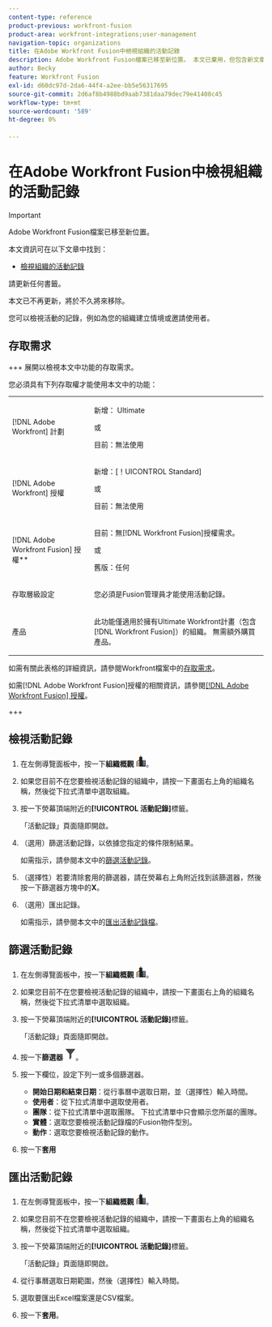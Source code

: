 ```yaml
---
content-type: reference
product-previous: workfront-fusion
product-area: workfront-integrations;user-management
navigation-topic: organizations
title: 在Adobe Workfront Fusion中檢視組織的活動記錄
description: Adobe Workfront Fusion檔案已移至新位置。 本文已棄用，但包含新文章的連結，內容涵蓋此功能。
author: Becky
feature: Workfront Fusion
exl-id: d60dc97d-2da6-44f4-a2ee-bb5e56317695
source-git-commit: 2d6af8b4988bd9aab7381daa79dec79e41408c45
workflow-type: tm+mt
source-wordcount: '589'
ht-degree: 0%

---
```


# 在Adobe Workfront Fusion中檢視組織的活動記錄

>[!IMPORTANT]
>
>Adobe Workfront Fusion檔案已移至新位置。
>
>本文資訊可在以下文章中找到：
>
>* [檢視組織的活動記錄](https://experienceleague.adobe.com/docs/workfront-fusion/using/set-up-and-manage-fusion/set-up-and-manage-orgs-and-teams/set-up-orgs-teams-and-users/view-activity-logs-for-an-org.html)
>
>請更新任何書籤。
>
>本文已不再更新，將於不久將來移除。

<!--Move to new repo-->

您可以檢視活動的記錄，例如為您的組織建立情境或邀請使用者。

## 存取需求

+++ 展開以檢視本文中功能的存取需求。

您必須具有下列存取權才能使用本文中的功能：

<table style="table-layout:auto">
 <col> 
 <col> 
 <tbody> 
  <tr> 
   <td role="rowheader">[!DNL Adobe Workfront] 計劃</td>
   <td> <p>新增： Ultimate</p> <p>或</p> <p>目前：無法使用</p></td> 
  </tr> 
  <tr data-mc-conditions=""> 
   <td role="rowheader">[!DNL Adobe Workfront] 授權</td> 
   <td> <p>新增：[！UICONTROL Standard]</p><p>或</p><p>目前：無法使用</p> </td> 
  </tr> 
  <tr> 
   <td role="rowheader">[!DNL Adobe Workfront Fusion] 授權**</td> 
   <td>
   <p>目前：無[!DNL Workfront Fusion]授權需求。</p>
   <p>或</p>
   <p>舊版：任何 </p>
   </td> 
  </tr> 
   <tr> 
   <td role="rowheader">存取層級設定</td> 
   <td> <p>您必須是Fusion管理員才能使用活動記錄。</p></td> 
  </tr> 
  <tr> 
   <td role="rowheader">產品</td> 
   <td>
   <p>此功能僅適用於擁有Ultimate Workfront計畫（包含[!DNL Workfront Fusion]）的組織。 無需額外購買產品。</p>
   </td> 
  </tr>
 </tbody> 
</table>

如需有關此表格的詳細資訊，請參閱Workfront檔案中的[存取需求](/help/quicksilver/administration-and-setup/add-users/access-levels-and-object-permissions/access-level-requirements-in-documentation.md)。

如需[!DNL Adobe Workfront Fusion]授權的相關資訊，請參閱[[!DNL Adobe Workfront Fusion] 授權](../../workfront-fusion/get-started/license-automation-vs-integration.md)。

+++



## 檢視活動記錄

1. 在左側導覽面板中，按一下&#x200B;**組織概觀** ![組織概觀圖示](assets/org-overview-icon.png)。
1. 如果您目前不在您要檢視活動記錄的組織中，請按一下畫面右上角的組織名稱，然後從下拉式清單中選取組織。
1. 按一下熒幕頂端附近的&#x200B;**[!UICONTROL 活動記錄]**&#x200B;標籤。

   「活動記錄」頁面隨即開啟。
1. （選用）篩選活動記錄，以依據您指定的條件限制結果。

   如需指示，請參閱本文中的[篩選活動記錄](#filter-the-activity-logs)。
1. （選擇性）若要清除套用的篩選器，請在熒幕右上角附近找到該篩選器，然後按一下篩選器方塊中的&#x200B;**X**。
1. （選用）匯出記錄。

   如需指示，請參閱本文中的[匯出活動記錄檔](#export-the-activity-logs)。


## 篩選活動記錄

1. 在左側導覽面板中，按一下&#x200B;**組織概觀** ![組織概觀圖示](assets/org-overview-icon.png)。
1. 如果您目前不在您要檢視活動記錄的組織中，請按一下畫面右上角的組織名稱，然後從下拉式清單中選取組織。
1. 按一下熒幕頂端附近的&#x200B;**[!UICONTROL 活動記錄]**&#x200B;標籤。

   「活動記錄」頁面隨即開啟。
1. 按一下&#x200B;**篩選器** ![篩選器圖示](assets/filter-activity-log.png)。
1. 按一下欄位，設定下列一或多個篩選器。

   * **開始日期和結束日期**：從行事曆中選取日期，並（選擇性）輸入時間。
   * **使用者**：從下拉式清單中選取使用者。
   * **團隊**：從下拉式清單中選取團隊。 下拉式清單中只會顯示您所屬的團隊。
   * **實體**：選取您要檢視活動記錄檔的Fusion物件型別。
   * **動作**：選取您要檢視活動記錄的動作。

1. 按一下&#x200B;**套用**

## 匯出活動記錄

1. 在左側導覽面板中，按一下&#x200B;**組織概觀** ![組織概觀圖示](assets/org-overview-icon.png)。
1. 如果您目前不在您要檢視活動記錄的組織中，請按一下畫面右上角的組織名稱，然後從下拉式清單中選取組織。
1. 按一下熒幕頂端附近的&#x200B;**[!UICONTROL 活動記錄]**&#x200B;標籤。

   「活動記錄」頁面隨即開啟。
1. 從行事曆選取日期範圍，然後（選擇性）輸入時間。
1. 選取要匯出Excel檔案還是CSV檔案。
1. 按一下&#x200B;**套用**。

